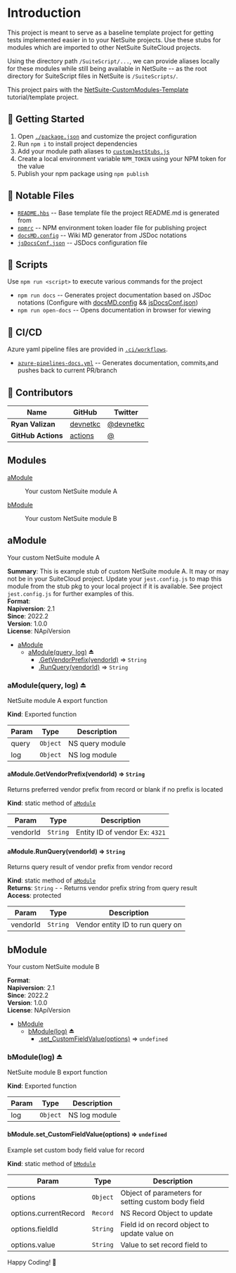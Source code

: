 # Introduction

This project is meant to serve as a baseline template project for getting tests implemented easier in to your NetSuite projects. Use these stubs for modules which are imported to other NetSuite SuiteCloud projects.

Using the directory path `/SuiteScript/...`, we can provide aliases locally for these modules while still being available in NetSuite -- as the root directory for SuiteScript files in NetSuite is `/SuiteScripts/`.

This project pairs with the [NetSuite-CustomModules-Template](https://github.com/devnetkc/NetSuite-CustomModules-Template) tutorial/template project.

## 🎉 Getting Started

1. Open [`./package.json`](./package.json) and customize the project configuration
2. Run `npm i` to install project dependencies
3. Add your module path aliases to [`customJestStubs.js`](./customJestStubs.js)
4. Create a local environment variable `NPM_TOKEN` using your NPM token for the value
5. Publish your npm package using `npm publish`

## 🧐 Notable Files

- [`README.hbs`](./.ci/templates/README.hbs) -- Base template file the project README.md is generated from
- [`npmrc`](./.npmrc) -- NPM environment token loader file for publishing project
- [`docsMD.config`](./.ci/config/docsMD.config.js) -- Wiki MD generator from JSDoc notations
- [`jsDocsConf.json`](./.ci/config/jsDocsConf.json) -- JSDocs configuration file

## 🔨 Scripts

Use `npm run <script>` to execute various commands for the project

- `npm run docs` -- Generates project documentation based on JSDoc notations (Configure with [docsMD.config](./.ci/config/docsMD.config.js) && [jsDocsConf.json](./.ci/config/jsDocsConf.json))
- `npm run open-docs` -- Opens documentation in browser for viewing

## 👷 CI/CD

Azure yaml pipeline files are provided in [`.ci/workflows`](./.ci/workflows).

- [`azure-pipelines-docs.yml`](./.ci/workflows/azure-pipelines-docs.yml) -- Generates documentation, commits,and pushes back to current PR/branch

## 👥 Contributors

| Name               | GitHub                                  | Twitter                                   |
| ------------------ | --------------------------------------- | ----------------------------------------- |
| **Ryan Valizan**   | [devnetkc](https://github.com/devnetkc) | [@devnetkc](https://twitter.com/devnetkc) |
| **GitHub Actions** | [actions](https://github.com/actions)   | [@](https://twitter.com/)                 |

## Modules

<dl>
<dt><a href="#module_aModule">aModule</a></dt>
<dd><p>Your custom NetSuite module A</p>
</dd>
<dt><a href="#module_bModule">bModule</a></dt>
<dd><p>Your custom NetSuite module B</p>
</dd>
</dl>

<a name="module_aModule"></a>

## aModule
Your custom NetSuite module A

**Summary**: This is example stub of custom NetSuite module A.  It may or may not be in your SuiteCloud project.
Update your `jest.config.js` to map this module from the stub pkg to your local project if it is available.
See project `jest.config.js` for further examples of this.  
**Format**:   
**Napiversion**: 2.1  
**Since**: 2022.2  
**Version**: 1.0.0  
**License**: NApiVersion  

* [aModule](#module_aModule)
    * [aModule(query, log)](#exp_module_aModule--aModule) ⏏
        * [.GetVendorPrefix(vendorId)](#module_aModule--aModule.GetVendorPrefix) ⇒ <code>String</code>
        * [.RunQuery(vendorId)](#module_aModule--aModule.RunQuery) ⇒ <code>String</code>

<a name="exp_module_aModule--aModule"></a>

### aModule(query, log) ⏏
NetSuite module A export function

**Kind**: Exported function  

| Param | Type | Description |
| --- | --- | --- |
| query | <code>Object</code> | NS query module |
| log | <code>Object</code> | NS log module |

<a name="module_aModule--aModule.GetVendorPrefix"></a>

#### aModule.GetVendorPrefix(vendorId) ⇒ <code>String</code>
Returns preferred vendor prefix from record or blank if no prefix is located

**Kind**: static method of [<code>aModule</code>](#exp_module_aModule--aModule)  

| Param | Type | Description |
| --- | --- | --- |
| vendorId | <code>String</code> | Entity ID of vendor Ex: `4321` |

<a name="module_aModule--aModule.RunQuery"></a>

#### aModule.RunQuery(vendorId) ⇒ <code>String</code>
Returns query result of vendor prefix from vendor record

**Kind**: static method of [<code>aModule</code>](#exp_module_aModule--aModule)  
**Returns**: <code>String</code> - - Returns vendor prefix string from query result  
**Access**: protected  

| Param | Type | Description |
| --- | --- | --- |
| vendorId | <code>String</code> | Vendor entity ID to run query on |

<a name="module_bModule"></a>

## bModule
Your custom NetSuite module B

**Format**:   
**Napiversion**: 2.1  
**Since**: 2022.2  
**Version**: 1.0.0  
**License**: NApiVersion  

* [bModule](#module_bModule)
    * [bModule(log)](#exp_module_bModule--bModule) ⏏
        * [.set_CustomFieldValue(options)](#module_bModule--bModule.set_CustomFieldValue) ⇒ <code>undefined</code>

<a name="exp_module_bModule--bModule"></a>

### bModule(log) ⏏
NetSuite module B export function

**Kind**: Exported function  

| Param | Type | Description |
| --- | --- | --- |
| log | <code>Object</code> | NS log module |

<a name="module_bModule--bModule.set_CustomFieldValue"></a>

#### bModule.set\_CustomFieldValue(options) ⇒ <code>undefined</code>
Example set custom body field value for record

**Kind**: static method of [<code>bModule</code>](#exp_module_bModule--bModule)  

| Param | Type | Description |
| --- | --- | --- |
| options | <code>Object</code> | Object of parameters for setting custom body field |
| options.currentRecord | <code>Record</code> | NS Record Object to update |
| options.fieldId | <code>String</code> | Field id on record object to update value on |
| options.value | <code>String</code> | Value to set record field to |


Happy Coding! 🥳
